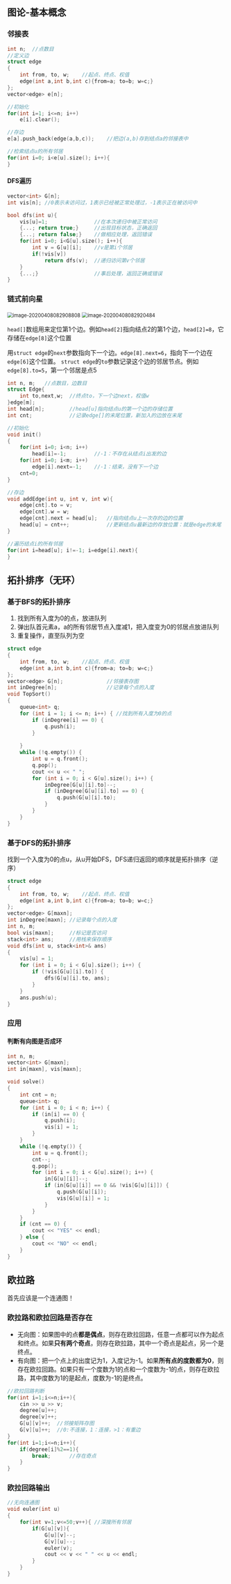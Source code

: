 ## 图论-基本概念

### 邻接表

```c++
int n;	//点数目
//定义边
struct edge
{
	int from, to, w;	//起点、终点、权值
	edge(int a,int b,int c){from=a; to=b; w=c;}
};
vector<edge> e[n];

//初始化
for(int i=1; i<=n; i++)
	e[i].clear();

//存边
e[a].push_back(edge(a,b,c));	//把边(a,b)存到结点a的邻接表中

//检索结点u的所有邻居
for(int i=0; i<e[u].size(); i++){
}
```

#### DFS遍历

```c++
vector<int> G[n];
int vis[n];	//0表示未访问过，1表示已经被正常处理过，-1表示正在被访问中

bool dfs(int u){
	vis[u]=1;				//在本次递归中被正常访问
	{...; return true;}		//出现目标状态，正确返回
	{...; return false;}	//做相应处理，返回错误
	for(int i=0; i<G[u].size(); i++){
		int v = G[u][i];	//v是第i个邻居
		if(!vis[v])
			return dfs(v);	//递归访问第v个邻居
	}
	{...;}					//事后处理，返回正确或错误
}
```

### 链式前向星

<img src="C:/Users/小涛/AppData/Roaming/Typora/typora-user-images/image-20200408082908808.png" alt="image-20200408082908808" style="zoom:80%;" />

<img src="C:/Users/小涛/AppData/Roaming/Typora/typora-user-images/image-20200408082920484.png" alt="image-20200408082920484" style="zoom:80%;" />

`head[]`数组用来定位第1个边。例如`head[2]`指向结点2的第1个边，`head[2]=8`，它存储在`edge[8]`这个位置

用`struct edge`的`next`参数指向下一个边。`edge[8].next=6`，指向下一个边在`edge[6]`这个位置。
`struct edge`的`to`参数记录这个边的邻居节点。例如`edge[8].to=5`，第一个邻居是点5

```c++
int n, m;	//点数目，边数目
struct Edge{
	int to,next,w;	//终点to，下一个边next，权值w
}edge[m];
int head[n];		//head[u]指向结点u的第一个边的存储位置
int cnt;			//记录edge[]的末尾位置，新加入的边放在末尾

//初始化
void init()
{
	for(int i=0; i<n; i++)
		head[i]=-1;			//-1：不存在从结点i出发的边
    for(int i=0; i<m; i++)
        edge[i].next=-1;	//-1：结束，没有下一个边
    cnt=0;
}

//存边
void addEdge(int u, int v, int w){
    edge[cnt].to = v;
    edge[cnt].w = w;
    edge[cnt].next = head[u];	//指向结点u上一次存的边的位置
    head[u] = cnt++;			//更新结点u最新边的存放位置：就是edge的末尾
}

//遍历结点i的所有邻居
for(int i=head[u]; i!=-1; i=edge[i].next){
}
```



## 拓扑排序（无环）

### 基于BFS的拓扑排序

1. 找到所有入度为0的点，放进队列
2. 弹出队首元素a，a的所有邻居节点入度减1，把入度变为0的邻居点放进队列
3. 重复操作，直至队列为空

```c++
struct edge
{
	int from, to, w;	//起点、终点、权值
	edge(int a,int b,int c){from=a; to=b; w=c;}
};
vector<edge> G[n];				//邻接表存图
int inDegree[n];				//记录每个点的入度
void TopSort()
{
	queue<int> q;
	for (int i = 1; i <= n; i++) { //找到所有入度为0的点
		if (inDegree[i] == 0) {
			q.push(i);
		}
			
	}
	while (!q.empty()) {
		int u = q.front();
		q.pop();
		cout << u << " ";
		for (int i = 0; i < G[u].size(); i++) {
			inDegree[G[u][i].to]--;
			if (inDegree[G[u][i].to] == 0) {
				q.push(G[u][i].to);
			}
		}
	}
}
```

### 基于DFS的拓扑排序

找到一个入度为0的点u，从u开始DFS，DFS递归返回的顺序就是拓扑排序（逆序）

```c++
struct edge
{
	int from, to, w;	//起点、终点、权值
	edge(int a,int b,int c){from=a; to=b; w=c;}
};
vector<edge> G[maxn];
int inDegree[maxn]; //记录每个点的入度
int n, m;
bool vis[maxn];		//标记是否访问
stack<int> ans;		//用栈来保存顺序
void dfs(int u, stack<int>& ans)
{
    vis[u] = 1;
    for (int i = 0; i < G[u].size(); i++) {
        if (!vis[G[u][i].to]) {
            dfs(G[u][i].to, ans);
        }
    }
    ans.push(u);
}
```

### 应用

#### 判断有向图是否成环

```c++
int n, m;
vector<int> G[maxn];
int in[maxn], vis[maxn];

void solve()
{
    int cnt = n;
    queue<int> q;
    for (int i = 0; i < n; i++) {
        if (in[i] == 0) {
            q.push(i);
            vis[i] = 1;
        }
    }
    while (!q.empty()) {
        int u = q.front();
        cnt--;
        q.pop();
        for (int i = 0; i < G[u].size(); i++) {
            in[G[u][i]]--;
            if (in[G[u][i]] == 0 && !vis[G[u][i]]) {
                q.push(G[u][i]);
                vis[G[u][i]] = 1;
            }
        }
    }
    if (cnt == 0) {
        cout << "YES" << endl;
    } else {
        cout << "NO" << endl;
    }
}
```

## 欧拉路
首先应该是一个连通图！
### 欧拉路和欧拉回路是否存在
- 无向图：如果图中的点**都是偶点**，则存在欧拉回路，任意一点都可以作为起点和终点。如果**只有两个奇点**，则存在欧拉路，其中一个奇点是起点，另一个是终点。
- 有向图：把一个点上的出度记为1，入度记为-1。如果**所有点的度数都为0**，则存在欧拉回路。如果只有一个度数为1的点和一个度数为-1的点，则存在欧拉路，其中度数为1的是起点，度数为-1的是终点。
```c++
//欧拉回路判断
for(int i=1;i<=n;i++){
    cin >> u >> v;
    degree[u]++;
    degree[v]++;
    G[u][v]++;  //邻接矩阵存图
    G[v][u]++;  //0:不连接，1：连接，>1：有重边
}
for(int i=1;i<=n;i++){
    if(degree[i]%2==1){
        break;      //存在奇点
    }
}
```
### 欧拉回路输出
```c++
//无向连通图
void euler(int u)
{
    for(int v=1;v<=50;v++){ //深搜所有邻居
        if(G[u][v]){
            G[u][v]--;
            G[v][u]--;
            euler(v);
            cout << v << " " << u << endl;
        }
    }
}
```
